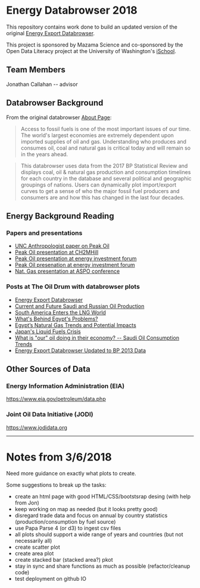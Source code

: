 # Energy Databrowser 2018

This repository contains work done to build an updated version of the original
[Energy Export Databrowser](http://mazamascience.com/OilExport/).

This project is sponsored by Mazama Science and co-sponsored by the Open Data Literacy project at the University of
Washington's [iSchool](https://ischool.uw.edu/).

## Team Members

 Jonathan Callahan -- advisor

## Databrowser Background

From the original databrowser [About Page](http://mazamascience.com/OilExport/about.html):

> Access to fossil fuels is one of the most important issues of our time. The world's largest economies are extremely
> dependent upon imported supplies of oil and gas. Understanding who produces and consumes oil, coal and natural gas
> is critical today and will remain so in the years ahead.

> This databrowser uses data from the 2017 BP Statistical Review and displays coal, oil & natural gas production
> and consumption timelines for each country in the database and several political and geographic groupings of nations.
> Users can dynamically plot import/export curves to get a sense of who the major fossil fuel producers and consumers
> are and how this has changed in the last four decades.

## Energy Background Reading

### Papers and presentations

 * [UNC Anthropologist paper on Peak Oil](http://www.unc.edu/~rdaniels/papers/EASA/Daniels-WhereIsAnthro-2010-06-10.pdf)
 * [Peak Oil presentation at CH2MHill](http://mazamascience.com/Presentations/Peak_Oil_by_the_Numbers.pdf)
 * [Peak Oil presentation at energy investment forum](http://mazamascience.com/Presentations/International_Energy_Trends.pdf)
 * [Peak Oil presenation at energy investment forum](http://mazamascience.com/Presentations/Oil_and_Gas_Panel.pdf)
 * [Nat. Gas presentation at ASPO conference](http://mazamascience.com/Presentations/Global_Gas_Trends.pdf)

### Posts at The Oil Drum with databrowser plots

 * [Energy Export Databrowser](http://www.theoildrum.com/node/4127)
 * [Current and Future Saudi and Russian Oil Production](http://www.theoildrum.com/node/7088)
 * [South America Enters the LNG World](http://www.theoildrum.com/node/7168)
 * [What's Behind Egypt's Problems?](http://www.theoildrum.com/node/7425)
 * [Egypt’s Natural Gas Trends and Potential Impacts](http://www.theoildrum.com/node/7477)
 * [Japan's Liquid Fuels Crisis](http://www.theoildrum.com/node/7726)
 * [What is "our" oil doing in their economy? -- Saudi Oil Consumption Trends](http://www.theoildrum.com/node/7767)
 * [Energy Export Databrowser Updated to BP 2013 Data](http://www.theoildrum.com/node/10029)


## Other Sources of Data

### Energy Information Administration (EIA)

https://www.eia.gov/petroleum/data.php

### Joint Oil Data Initiative (JODI)

https://www.jodidata.org

----

# Notes from 3/6/2018

Need more guidance on exactly what plots to create.

Some suggestions to break up the tasks:

 * create an html page with good HTML/CSS/bootstsrap desing (with help from Jon)
 * keep working on map as needed (but it looks pretty good)
 * disregard trade data and focus on annual by country statistics (production/consumption by fuel source)
 * use Papa Parse 4 (or d3) to ingest csv files
 * all plots should support a wide range of years and countries (but not necessarily all)
 * create scatter plot
 * create area plot
 * create stacked bar (stacked area?) pkot
 * stay in sync and share functions as much as possible (refactor/cleanup code)
 * test deployment on github IO
 

 
